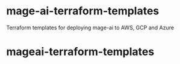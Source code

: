 # mage-ai-terraform-templates
Terraform templates for deploying mage-ai to AWS, GCP and Azure
# mageai-terraform-templates
